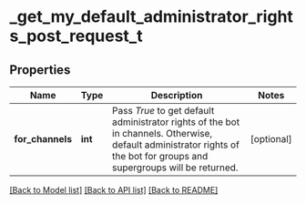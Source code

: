 # _get_my_default_administrator_rights_post_request_t

## Properties
Name | Type | Description | Notes
------------ | ------------- | ------------- | -------------
**for_channels** | **int** | Pass *True* to get default administrator rights of the bot in channels. Otherwise, default administrator rights of the bot for groups and supergroups will be returned. | [optional] 

[[Back to Model list]](../README.md#documentation-for-models) [[Back to API list]](../README.md#documentation-for-api-endpoints) [[Back to README]](../README.md)


